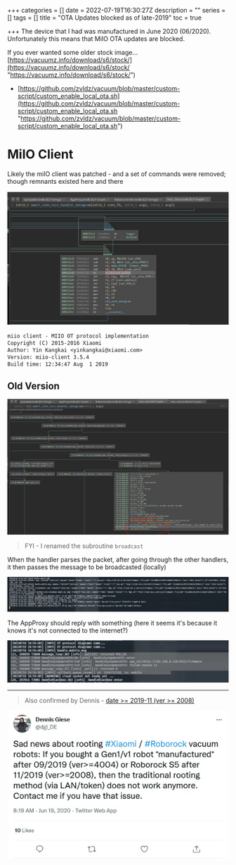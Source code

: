 +++
categories = []
date = 2022-07-19T16:30:27Z
description = ""
series = []
tags = []
title = "OTA Updates blocked as of late-2019"
toc = true

+++
The device that I had was manufactured in June 2020 (06/2020).  
Unfortunately this means that MiIO OTA updates are blocked.

If you ever wanted some older stock image... [https://vacuumz.info/download/s6/stock/](https://vacuumz.info/download/s6/stock/ "https://vacuumz.info/download/s6/stock/")

* [https://github.com/zvldz/vacuum/blob/master/custom-script/custom_enable_local_ota.sh](https://github.com/zvldz/vacuum/blob/master/custom-script/custom_enable_local_ota.sh "https://github.com/zvldz/vacuum/blob/master/custom-script/custom_enable_local_ota.sh")

# MiIO Client

Likely the miIO client was patched - and a set of commands were removed; though remnants existed here and there

![](/uploads/20220719-snipaste_2022-07-20_02-33-16.jpg)

    miio client - MIIO OT protocol implementation
    Copyright (C) 2015-2016 Xiaomi
    Author: Yin Kangkai <yinkangkai@xiaomi.com>
    Version: miio-client 3.5.4
    Build time: 12:34:47 Aug  1 2019

## Old Version

![](/uploads/20220719-snipaste_2022-07-20_03-04-38.png)

> FYI - I renamed the subroutine `broadcast`

When the handler parses the packet, after going through the other handlers, it then passes the message to be broadcasted (locally)

![](/uploads/20220719-snipaste_2022-07-20_02-55-45.jpg)

The AppProxy should reply with something (here it seems it's because it knows it's not connected to the internet?)

![](/uploads/20220719-snipaste_2022-07-20_02-54-06.jpg)

***

> Also confirmed by Dennis - [date >= 2019-11 (ver >= 2008)](https://twitter.com/dgi_DE/status/1273742178783805441)

![](/uploads/20220719-snipaste_2022-07-20_02-31-53.jpg)